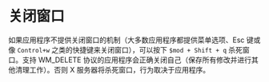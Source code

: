 # 关闭窗口

如果应用程序不提供关闭窗口的机制（大多数应用程序都提供菜单选项、Esc 键或像 `Control+w` 之类的快捷键来关闭窗口），可以按下 `$mod + Shift + q` 杀死窗口。支持 WM_DELETE 协议的应用程序会正确关闭自己（保存所有修改并进行其他清理工作）。否则 X 服务器将杀死窗口，行为取决于应用程序。